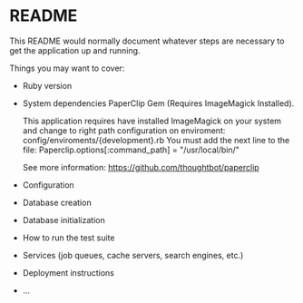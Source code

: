 # README

This README would normally document whatever steps are necessary to get the
application up and running.

Things you may want to cover:

* Ruby version

* System dependencies
	PaperClip Gem (Requires ImageMagick Installed).

	This application requires have installed ImageMagick on your system and change to right path configuration on enviroment: config/enviroments/{development}.rb
	You must add the next line to the file:
	Paperclip.options[:command_path] = "/usr/local/bin/"

	See more information: https://github.com/thoughtbot/paperclip

* Configuration

* Database creation

* Database initialization

* How to run the test suite

* Services (job queues, cache servers, search engines, etc.)

* Deployment instructions

* ...
